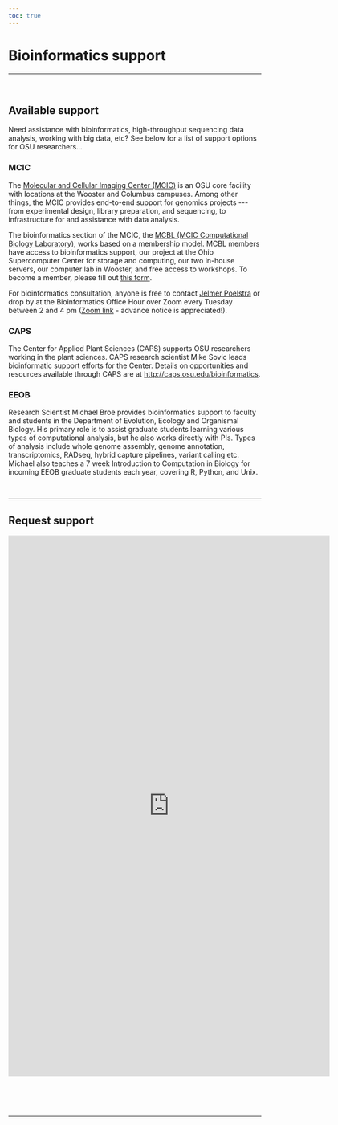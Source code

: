 ```yaml
---
toc: true
---
```


# Bioinformatics support

----
<br>

## Available support

Need assistance with bioinformatics, high-throughput sequencing data analysis, working with big data, etc?
See below for a list of support options for OSU researchers...

### MCIC

The [Molecular and Cellular Imaging Center (MCIC)](https://mcic.osu.edu/)
is an OSU core facility with locations at the Wooster and Columbus campuses.
Among other things, the MCIC provides end-to-end support for genomics projects ---
from experimental design, library preparation, and sequencing,
to infrastructure for and assistance with data analysis.

The bioinformatics section of the MCIC, the [MCBL (MCIC Computational Biology Laboratory)]((https://mcic.osu.edu/bioinformatics)),
works based on a membership model. MCBL members have access to bioinformatics support,
our project at the Ohio Supercomputer Center for storage and computing,
our two in-house servers, our computer lab in Wooster,
and free access to workshops. 
To become a member, please fill out [this form](https://mcic.osu.edu/bioinformatics/mcbl-registration-form).

For bioinformatics consultation, anyone is free to contact [Jelmer Poelstra](mailto:poelstra.1@osu.edu)
or drop by at the Bioinformatics Office Hour over Zoom every Tuesday between 2 and 4 pm
([Zoom link](https://osu.zoom.us/j/96601785996?pwd=MVUxWWZjdGF6N3BSUGNDL3lmNWZlZz09) -
advance notice is appreciated!).

### CAPS

The Center for Applied Plant Sciences (CAPS) supports OSU researchers working in the plant sciences. CAPS
research scientist Mike Sovic leads bioinformatic support efforts for the Center. Details on 
opportunities and resources available through CAPS are at http://caps.osu.edu/bioinformatics.

### EEOB

Research Scientist Michael Broe provides bioinformatics support to faculty and students in the Department of Evolution, Ecology and Organismal Biology. His primary role is to assist graduate students learning various types of computational analysis, but he also works directly with PIs. Types of analysis include whole genome assembly, genome annotation, transcriptomics, RADseq, hybrid capture pipelines, variant calling etc. Michael also teaches a 7 week Introduction to Computation in Biology for incoming EEOB graduate students each year, covering R, Python, and Unix.

<br>

----

## Request support

<iframe src="https://docs.google.com/forms/d/e/1FAIpQLSfC-g3YSG84KBerEwRLilje4kz7-9WRIevzHAUNTMQKgKmCuQ/viewform?embedded=true" width="640" height="1078" frameborder="0" marginheight="0" marginwidth="0">Loading…</iframe>

<br/> <br/> <br/>

----
